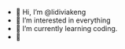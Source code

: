 - 👋 Hi, I’m @lidiviakeng
- 👀 I’m interested in everything
- 🌱 I’m currently learning coding.
- 💞️

<!---
lidiviakeng/lidiviakeng is a ✨ special ✨ repository because its `README.md` (this file) appears on your GitHub profile.
You can click the Preview link to take a look at your changes.
--->
